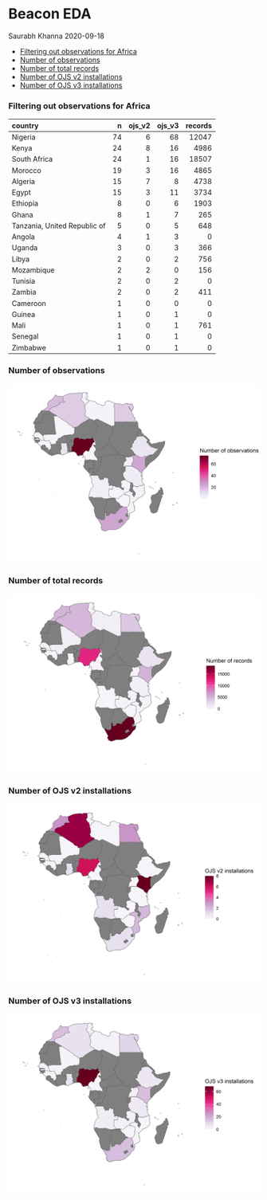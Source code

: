 Beacon EDA
================
Saurabh Khanna
2020-09-18

  - [Filtering out observations for
    Africa](#filtering-out-observations-for-africa)
  - [Number of observations](#number-of-observations)
  - [Number of total records](#number-of-total-records)
  - [Number of OJS v2 installations](#number-of-ojs-v2-installations)
  - [Number of OJS v3 installations](#number-of-ojs-v3-installations)

### Filtering out observations for Africa

| country                      |  n | ojs\_v2 | ojs\_v3 | records |
| :--------------------------- | -: | ------: | ------: | ------: |
| Nigeria                      | 74 |       6 |      68 |   12047 |
| Kenya                        | 24 |       8 |      16 |    4986 |
| South Africa                 | 24 |       1 |      16 |   18507 |
| Morocco                      | 19 |       3 |      16 |    4865 |
| Algeria                      | 15 |       7 |       8 |    4738 |
| Egypt                        | 15 |       3 |      11 |    3734 |
| Ethiopia                     |  8 |       0 |       6 |    1903 |
| Ghana                        |  8 |       1 |       7 |     265 |
| Tanzania, United Republic of |  5 |       0 |       5 |     648 |
| Angola                       |  4 |       1 |       3 |       0 |
| Uganda                       |  3 |       0 |       3 |     366 |
| Libya                        |  2 |       0 |       2 |     756 |
| Mozambique                   |  2 |       2 |       0 |     156 |
| Tunisia                      |  2 |       0 |       2 |       0 |
| Zambia                       |  2 |       0 |       2 |     411 |
| Cameroon                     |  1 |       0 |       0 |       0 |
| Guinea                       |  1 |       0 |       1 |       0 |
| Mali                         |  1 |       0 |       1 |     761 |
| Senegal                      |  1 |       0 |       1 |       0 |
| Zimbabwe                     |  1 |       0 |       1 |       0 |

### Number of observations

<img src="eda_files/figure-gfm/unnamed-chunk-4-1.png" width="672" />

### Number of total records

<img src="eda_files/figure-gfm/unnamed-chunk-5-1.png" width="672" />

### Number of OJS v2 installations

<img src="eda_files/figure-gfm/unnamed-chunk-6-1.png" width="672" />

### Number of OJS v3 installations

<img src="eda_files/figure-gfm/unnamed-chunk-7-1.png" width="672" />
